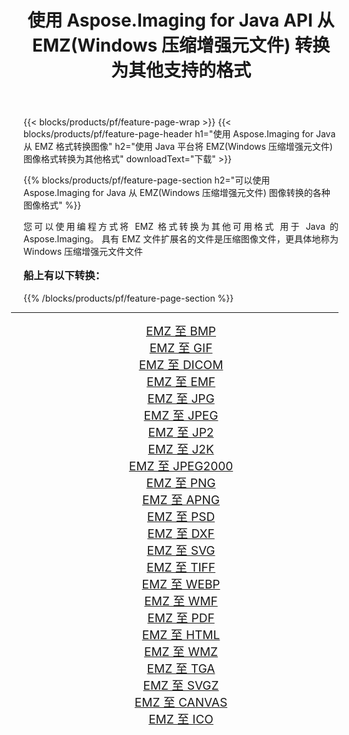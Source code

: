 ﻿---
title: 使用 Aspose.Imaging for Java API 从 EMZ(Windows 压缩增强元文件) 转换为其他支持的格式 
weight: 3920
url: /zh-hans/java/conversion/from/emz/ 
lang: zh-hans
langdirlevel: 2
locales: zh-hans,ja,it,ru,de,es,fr,nl,id,lt,pl,pt,vi,tr,ko,zh-hant,ar,hi,th,sv,cs,uk,he
description: Aspose.Imaging 可以使用 Java 平台轻松地将 EMZ(Windows 压缩增强元文件) 转换为其他格式
---

{{< blocks/products/pf/feature-page-wrap >}}
{{< blocks/products/pf/feature-page-header h1="使用 Aspose.Imaging for Java 从 EMZ 格式转换图像" h2="使用 Java 平台将 EMZ(Windows 压缩增强元文件) 图像格式转换为其他格式" downloadText="下载" >}}


{{% blocks/products/pf/feature-page-section  h2="可以使用 Aspose.Imaging for Java 从 EMZ(Windows 压缩增强元文件) 图像转换的各种图像格式" %}}
<p align=justify>您可以使用编程方式将 EMZ 格式转换为其他可用格式
用于 Java 的 Aspose.Imaging。 具有 EMZ 文件扩展名的文件是压缩图像文件，更具体地称为 Windows 压缩增强元文件文件</p>
<h3 style="margin-top:16px;">
船上有以下转换：
</h3>
{{% /blocks/products/pf/feature-page-section %}}
<div class="container-fluid productfamilypage bg-gray">
    <div class="convertypes bg-gray agp-content section">
        <div class="container">
		<hr style="margin-left:-20px;"/>
		<div class="row other-converters" style="gap: 10px;font-size: 19px;text-align:center;">
		    <div class='col-md-3 other-converter remove-lp remove-rp'><a href="/imaging/zh-hans/java/conversion/emz-to-bmp/" style="padding:15px;">EMZ 至 BMP</a></div><div class='col-md-3 other-converter remove-lp remove-rp'><a href="/imaging/zh-hans/java/conversion/emz-to-gif/" style="padding:15px;">EMZ 至 GIF</a></div><div class='col-md-3 other-converter remove-lp remove-rp'><a href="/imaging/zh-hans/java/conversion/emz-to-dicom/" style="padding:15px;">EMZ 至 DICOM</a></div><div class='col-md-3 other-converter remove-lp remove-rp'><a href="/imaging/zh-hans/java/conversion/emz-to-emf/" style="padding:15px;">EMZ 至 EMF</a></div><div class='col-md-3 other-converter remove-lp remove-rp'><a href="/imaging/zh-hans/java/conversion/emz-to-jpg/" style="padding:15px;">EMZ 至 JPG</a></div><div class='col-md-3 other-converter remove-lp remove-rp'><a href="/imaging/zh-hans/java/conversion/emz-to-jpeg/" style="padding:15px;">EMZ 至 JPEG</a></div><div class='col-md-3 other-converter remove-lp remove-rp'><a href="/imaging/zh-hans/java/conversion/emz-to-jp2/" style="padding:15px;">EMZ 至 JP2</a></div><div class='col-md-3 other-converter remove-lp remove-rp'><a href="/imaging/zh-hans/java/conversion/emz-to-j2k/" style="padding:15px;">EMZ 至 J2K</a></div><div class='col-md-3 other-converter remove-lp remove-rp'><a href="/imaging/zh-hans/java/conversion/emz-to-jpeg2000/" style="padding:15px;">EMZ 至 JPEG2000</a></div><div class='col-md-3 other-converter remove-lp remove-rp'><a href="/imaging/zh-hans/java/conversion/emz-to-png/" style="padding:15px;">EMZ 至 PNG</a></div><div class='col-md-3 other-converter remove-lp remove-rp'><a href="/imaging/zh-hans/java/conversion/emz-to-apng/" style="padding:15px;">EMZ 至 APNG</a></div><div class='col-md-3 other-converter remove-lp remove-rp'><a href="/imaging/zh-hans/java/conversion/emz-to-psd/" style="padding:15px;">EMZ 至 PSD</a></div><div class='col-md-3 other-converter remove-lp remove-rp'><a href="/imaging/zh-hans/java/conversion/emz-to-dxf/" style="padding:15px;">EMZ 至 DXF</a></div><div class='col-md-3 other-converter remove-lp remove-rp'><a href="/imaging/zh-hans/java/conversion/emz-to-svg/" style="padding:15px;">EMZ 至 SVG</a></div><div class='col-md-3 other-converter remove-lp remove-rp'><a href="/imaging/zh-hans/java/conversion/emz-to-tiff/" style="padding:15px;">EMZ 至 TIFF</a></div><div class='col-md-3 other-converter remove-lp remove-rp'><a href="/imaging/zh-hans/java/conversion/emz-to-webp/" style="padding:15px;">EMZ 至 WEBP</a></div><div class='col-md-3 other-converter remove-lp remove-rp'><a href="/imaging/zh-hans/java/conversion/emz-to-wmf/" style="padding:15px;">EMZ 至 WMF</a></div><div class='col-md-3 other-converter remove-lp remove-rp'><a href="/imaging/zh-hans/java/conversion/emz-to-pdf/" style="padding:15px;">EMZ 至 PDF</a></div><div class='col-md-3 other-converter remove-lp remove-rp'><a href="/imaging/zh-hans/java/conversion/emz-to-html/" style="padding:15px;">EMZ 至 HTML</a></div><div class='col-md-3 other-converter remove-lp remove-rp'><a href="/imaging/zh-hans/java/conversion/emz-to-wmz/" style="padding:15px;">EMZ 至 WMZ</a></div><div class='col-md-3 other-converter remove-lp remove-rp'><a href="/imaging/zh-hans/java/conversion/emz-to-tga/" style="padding:15px;">EMZ 至 TGA</a></div><div class='col-md-3 other-converter remove-lp remove-rp'><a href="/imaging/zh-hans/java/conversion/emz-to-svgz/" style="padding:15px;">EMZ 至 SVGZ</a></div><div class='col-md-3 other-converter remove-lp remove-rp'><a href="/imaging/zh-hans/java/conversion/emz-to-canvas/" style="padding:15px;">EMZ 至 CANVAS</a></div><div class='col-md-3 other-converter remove-lp remove-rp'><a href="/imaging/zh-hans/java/conversion/emz-to-ico/" style="padding:15px;">EMZ 至 ICO</a></div>
                </div>
        </div>
    </div>
</div>
<br/>

